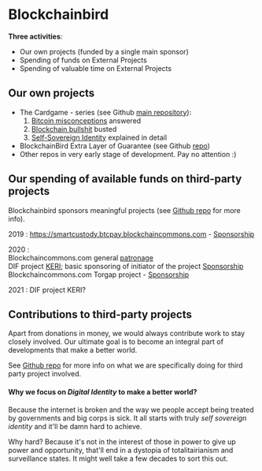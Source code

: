 # Blockchainbird

**Three activities**:
- Our own projects (funded by a single main sponsor)
- Spending of funds on External Projects
- Spending of valuable time on External Projects

## Our own projects
- The Cardgame - series (see Github [main repository](https://github.com/henkvancann/cardgame)):
    1. [Bitcoin misconceptions](https://blockchainbird.com/t/btc/) answered
    2. [Blockchain bullshit](https://blockchainbird.com/t/bcb/) busted
    3. [Self-Sovereign Identity](https://blockchainbird.com/t/id/) explained in detail
- BlockchainBird Extra Layer of Guarantee (see Github [repo](https://github.com/blockchainbird/bird))
- Other repos in very early stage of development. Pay no attention :)

## Our spending of available funds on third-party projects

Blockchainbird sponsors meaningful projects (see [Github repo](https://github.com/blockchainbird/spending) for more info). 

2019 : https://smartcustody.btcpay.blockchaincommons.com - [Sponsorship](https://www.smartcustody.com/sponsors/)

2020 :\
Blockchaincommons.com general [patronage](https://www.blockchaincommons.com/sponsors.html)\
DIF project [KERI](https://github.com/decentralized-identity/keri); basic sponsoring of initiator of the project [Sponsorship](https://github.com/sponsors/SmithSamuelM)\
Blockchaincommons.com Torgap project - [Sponsorship](https://github.com/BlockchainCommons/torgap#project-sponsors)
        
2021 :  DIF project KERI?

## Contributions to third-party projects
Apart from donations in money, we would always contribute work to stay closely involved. Our ultimate goal is to become an integral part of developments that make a better world.

See [Github repo](https://github.com/blockchainbird/spending) for more info on what we are specifically doing for third party project involved.

#### Why we focus on *Digital Identity* to make a better world?
Because the internet is broken and the way we people accept being treated by governments and big corps is sick. It all starts with truly *self sovereign identity* and it'll be damn hard to achieve.

Why hard? Because it's not in the interest of those in power to give up power and opportunity, that'll end in a dystopia of totalitairianism and surveillance states. It might well take a few decades to sort this out. 